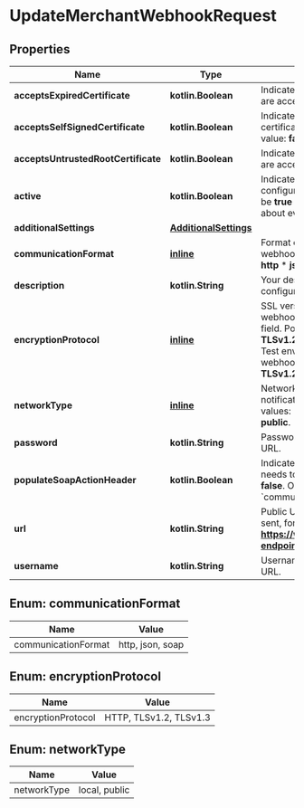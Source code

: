 
# UpdateMerchantWebhookRequest

## Properties
Name | Type | Description | Notes
------------ | ------------- | ------------- | -------------
**acceptsExpiredCertificate** | **kotlin.Boolean** | Indicates if expired SSL certificates are accepted. Default value: **false**. |  [optional]
**acceptsSelfSignedCertificate** | **kotlin.Boolean** | Indicates if self-signed SSL certificates are accepted. Default value: **false**. |  [optional]
**acceptsUntrustedRootCertificate** | **kotlin.Boolean** | Indicates if untrusted SSL certificates are accepted. Default value: **false**. |  [optional]
**active** | **kotlin.Boolean** | Indicates if the webhook configuration is active. The field must be **true** for us to send webhooks about events related an account. |  [optional]
**additionalSettings** | [**AdditionalSettings**](AdditionalSettings.md) |  |  [optional]
**communicationFormat** | [**inline**](#CommunicationFormat) | Format or protocol for receiving webhooks. Possible values: * **soap** * **http** * **json**  |  [optional]
**description** | **kotlin.String** | Your description for this webhook configuration. |  [optional]
**encryptionProtocol** | [**inline**](#EncryptionProtocol) | SSL version to access the public webhook URL specified in the &#x60;url&#x60; field. Possible values: * **TLSv1.3** * **TLSv1.2** * **HTTP** - Only allowed on Test environment.  If not specified, the webhook will use &#x60;sslVersion&#x60;: **TLSv1.2**. |  [optional]
**networkType** | [**inline**](#NetworkType) | Network type for Terminal API notification webhooks. Possible values: * **public** * **local**  Default Value: **public**. |  [optional]
**password** | **kotlin.String** | Password to access the webhook URL. |  [optional]
**populateSoapActionHeader** | **kotlin.Boolean** | Indicates if the SOAP action header needs to be populated. Default value: **false**.  Only applies if &#x60;communicationFormat&#x60;: **soap**. |  [optional]
**url** | **kotlin.String** | Public URL where webhooks will be sent, for example **https://www.domain.com/webhook-endpoint**. |  [optional]
**username** | **kotlin.String** | Username to access the webhook URL. |  [optional]


<a name="CommunicationFormat"></a>
## Enum: communicationFormat
Name | Value
---- | -----
communicationFormat | http, json, soap


<a name="EncryptionProtocol"></a>
## Enum: encryptionProtocol
Name | Value
---- | -----
encryptionProtocol | HTTP, TLSv1.2, TLSv1.3


<a name="NetworkType"></a>
## Enum: networkType
Name | Value
---- | -----
networkType | local, public



